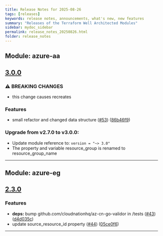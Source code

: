 ```yaml
---
title: Release Notes for 2025-08-26
tags: [releases]
keywords: release notes, announcements, what's new, new features
summary: "Releases of the Terraform Well Architected Modules"
sidebar: mydoc_sidebar
permalink: release_notes_20250826.html
folder: release_notes
---
```


## Module: azure-aa
## [3.0.0](https://github.com/CloudNationHQ/terraform-azure-aa/releases/tag/v3.0.0)


### ⚠ BREAKING CHANGES

* this change causes recreates

### Features

* small refactor and changed data structure ([#53](https://github.com/CloudNationHQ/terraform-azure-aa/issues/53)) ([86b46f9](https://github.com/CloudNationHQ/terraform-azure-aa/commit/86b46f9a05a804721b41930b1dcb1c73dbcd314f))

### Upgrade from v2.7.0 to v3.0.0:

- Update module reference to: `version = "~> 3.0"`
- The property and variable resource_group is renamed to resource_group_name

---

## Module: azure-eg
## [2.3.0](https://github.com/CloudNationHQ/terraform-azure-eg/releases/tag/v2.3.0)


### Features

* **deps:** bump github.com/cloudnationhq/az-cn-go-validor in /tests ([#43](https://github.com/CloudNationHQ/terraform-azure-eg/issues/43)) ([d4d035c](https://github.com/CloudNationHQ/terraform-azure-eg/commit/d4d035c1f4831bf6c23ec3ed89adff80c20e9986))
* update source_resource_id property ([#44](https://github.com/CloudNationHQ/terraform-azure-eg/issues/44)) ([05ce0f6](https://github.com/CloudNationHQ/terraform-azure-eg/commit/05ce0f6291d761f182d47bf7e1aed1b19092bf75))

---


